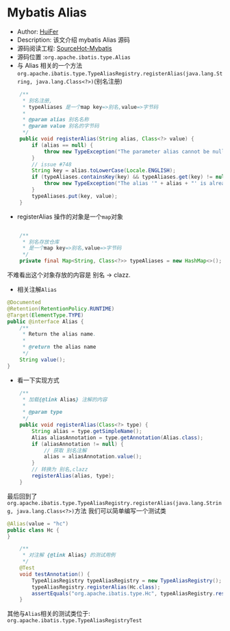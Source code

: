 # Mybatis Alias

- Author: [HuiFer](https://github.com/huifer)
- Description: 该文介绍 mybatis Alias 源码
- 源码阅读工程: [SourceHot-Mybatis](https://github.com/SourceHot/mybatis-read.git)
- 源码位置 :`org.apache.ibatis.type.Alias`
- 与 Alias 相关的一个方法`org.apache.ibatis.type.TypeAliasRegistry.registerAlias(java.lang.String, java.lang.Class<?>)`(别名注册)

```java
    /**
     * 别名注册,
     * typeAliases 是一个map key=>别名,value=>字节码
     *
     * @param alias 别名名称
     * @param value 别名的字节码
     */
    public void registerAlias(String alias, Class<?> value) {
        if (alias == null) {
            throw new TypeException("The parameter alias cannot be null");
        }
        // issue #748
        String key = alias.toLowerCase(Locale.ENGLISH);
        if (typeAliases.containsKey(key) && typeAliases.get(key) != null && !typeAliases.get(key).equals(value)) {
            throw new TypeException("The alias '" + alias + "' is already mapped to the value '" + typeAliases.get(key).getName() + "'.");
        }
        typeAliases.put(key, value);
    }

```

- registerAlias 操作的对象是一个`map`对象

```java

    /**
     * 别名存放仓库
     * 是一个map key=>别名,value=>字节码
     */
    private final Map<String, Class<?>> typeAliases = new HashMap<>();
```

不难看出这个对象存放的内容是 别名 -> clazz.

- 相关注解`Alias`

```java
@Documented
@Retention(RetentionPolicy.RUNTIME)
@Target(ElementType.TYPE)
public @interface Alias {
    /**
     * Return the alias name.
     *
     * @return the alias name
     */
    String value();
}
```

- 看一下实现方式

```java
    /**
     * 加载{@link Alias} 注解的内容
     *
     * @param type
     */
    public void registerAlias(Class<?> type) {
        String alias = type.getSimpleName();
        Alias aliasAnnotation = type.getAnnotation(Alias.class);
        if (aliasAnnotation != null) {
            // 获取 别名注解
            alias = aliasAnnotation.value();
        }
        // 转换为 别名,clazz
        registerAlias(alias, type);
    }
```

最后回到了`org.apache.ibatis.type.TypeAliasRegistry.registerAlias(java.lang.String, java.lang.Class<?>)`方法
我们可以简单编写一个测试类

```java
@Alias(value = "hc")
public class Hc {
}

    /**
     * 对注解 {@link Alias} 的测试用例
     */
    @Test
    void testAnnotation() {
        TypeAliasRegistry typeAliasRegistry = new TypeAliasRegistry();
        typeAliasRegistry.registerAlias(Hc.class);
        assertEquals("org.apache.ibatis.type.Hc", typeAliasRegistry.resolveAlias("hc").getName());
    }

```

其他与`Alias`相关的测试类位于: `org.apache.ibatis.type.TypeAliasRegistryTest`
